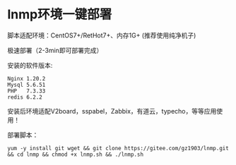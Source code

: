# lnmp环境一键部署

脚本适配环境：CentOS7+/RetHot7+、内存1G+ (推荐使用纯净机子)

极速部署（2-3min即可部署完成）

安装的软件版本:

```shell
Nginx 1.20.2
Mysql 5.6.51
PHP   7.3.33
redis 6.2.2
```

安装后环境适配V2board，sspabel，Zabbix，有道云，typecho，等等应用使用！

部署脚本：

```shell
yum -y install git wget && git clone https://gitee.com/gz1903/lnmp.git && cd lnmp && chmod +x lnmp.sh && ./lnmp.sh
```

